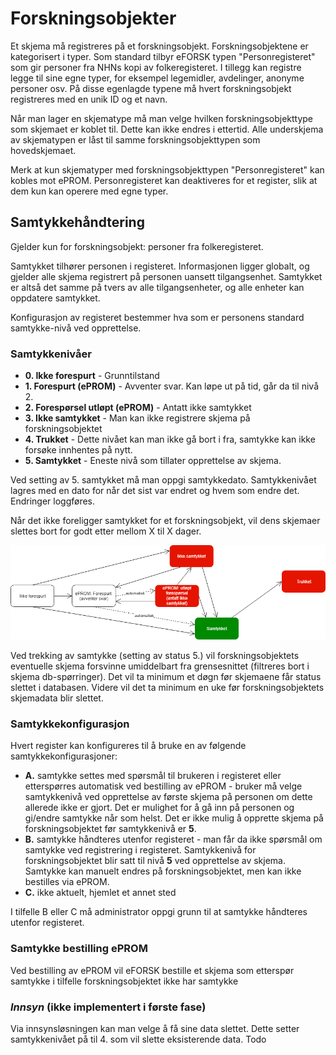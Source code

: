 # Forskningsobjekter

Et skjema må registreres på et forskningsobjekt. Forskningsobjektene er kategorisert i typer. Som standard tilbyr eFORSK typen "Personregisteret" som gir personer fra NHNs kopi av folkeregisteret. I tillegg kan registre legge til sine egne typer, for eksempel legemidler, avdelinger, anonyme personer osv. På disse egenlagde typene må hvert forskningsobjekt registreres med en unik ID og et navn.

Når man lager en skjematype må man velge hvilken forskningsobjekttype som skjemaet er koblet til. Dette kan ikke endres i ettertid. Alle underskjema av skjematypen er låst til samme forskningsobjekttypen som hovedskjemaet.

Merk at kun skjematyper med forskningsobjekttypen "Personregisteret" kan kobles mot ePROM.
Personregisteret kan deaktiveres for et register, slik at dem kun kan operere med egne typer.

## Samtykkehåndtering

Gjelder kun for forskningsobjekt: personer fra folkeregisteret.

Samtykket tilhører personen i registeret. Informasjonen ligger globalt, og gjelder alle skjema registrert på personen uansett tilgangsenhet. Samtykket er altså det samme på tvers av alle tilgangsenheter, og alle enheter kan oppdatere samtykket. 

Konfigurasjon av registeret bestemmer hva som er personens standard samtykke-nivå ved opprettelse. 

### Samtykkenivåer

* **0. Ikke forespurt** - Grunntilstand
* **1. Forespurt (ePROM)** - Avventer svar. Kan løpe ut på tid, går da til nivå 2.
* **2. Forespørsel utløpt (ePROM)** - Antatt ikke samtykket
* **3. Ikke samtykket** - Man kan ikke registrere skjema på forskningsobjektet
* **4. Trukket** - Dette nivået kan man ikke gå bort i fra, samtykke kan ikke forsøke innhentes på nytt.
* **5. Samtykket** - Eneste nivå som tillater opprettelse av skjema.

Ved setting av 5. samtykket må man oppgi samtykkedato.
Samtykkenivået lagres med en dato for når det sist var endret og hvem som endre det. Endringer loggføres.

Når det ikke foreligger samtykket for et forskningsobjekt, vil dens skjemaer slettes bort for godt etter mellom X til X dager.

![alt text](ConsentLevels.png "Samtykkenivåer")

Ved trekking av samtykke (setting av status 5.) vil forskningsobjektets eventuelle skjema forsvinne umiddelbart fra grensesnittet (filtreres bort i skjema db-spørringer). Det vil ta minimum et døgn før skjemaene får status slettet i databasen. Videre vil det ta minimum en uke før forskningsobjektets skjemadata blir slettet. 

### Samtykkekonfigurasjon

Hvert register kan konfigureres til å bruke en av følgende samtykkekonfigurasjoner:

* **A.** samtykke settes med spørsmål til brukeren i registeret eller etterspørres automatisk ved bestilling av ePROM - bruker må velge samtykkenivå ved opprettelse av første skjema på personen om dette allerede ikke er gjort. Det er mulighet for å gå inn på personen og gi/endre samtykke når som helst. Det er ikke mulig å opprette skjema på forskningsobjektet før samtykkenivå er **5**.
* **B.** samtykke håndteres utenfor registeret - man får da ikke spørsmål om samtykke ved registrering i registeret. Samtykkenivå for forskningsobjektet blir satt til nivå **5** ved opprettelse av skjema. Samtykke kan manuelt endres på forskningsobjektet, men kan ikke bestilles via ePROM.
* **C.** ikke aktuelt, hjemlet et annet sted

I tilfelle B eller C må administrator oppgi grunn til at samtykke håndteres utenfor registeret.

### Samtykke bestilling ePROM

Ved bestilling av ePROM vil eFORSK bestille et skjema som etterspør samtykke i tilfelle forskningsobjektet ikke har samtykke

### *Innsyn* (ikke implementert i første fase)

Via innsynsløsningen kan man velge å få sine data slettet. Dette setter samtykkenivået på til 4. som vil slette eksisterende data.
Todo
